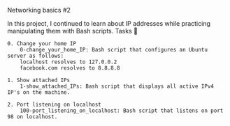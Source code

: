 Networking basics #2

In this project, I continued to learn about IP addresses while practicing manipulating them with Bash scripts.
Tasks 📃

    0. Change your home IP
        0-change_your_home_IP: Bash script that configures an Ubuntu server as follows:
        localhost resolves to 127.0.0.2
        facebook.com resolves to 8.8.8.8

    1. Show attached IPs
        1-show_attached_IPs: Bash script that displays all active IPv4 IP's on the machine.

    2. Port listening on localhost
        100-port_listening_on_localhost: Bash script that listens on port 98 on localhost.

